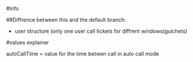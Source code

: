 #Info

##Diffrence between this and the default branch:
  - user structure (only one user call tickets for diffrent windows(guichets)




#values explainer


autoCallTime = value for the time betwen call in auto call mode
